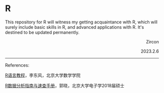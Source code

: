 # R
This repository for R will witness my getting acquaintance with R, which will surely include basic skills in R, and advanced applications with R. It's destined to be updated permanently.
<p style='text-align:right;'>Zircon</p>
<p style='text-align:right;'>2023.2.6</p>

---
References:

[R语言教程](https://www.math.pku.edu.cn/teachers/lidf/docs/Rbook/html/_Rbook/index.html)，李东风，北京大学数学学院

[R数据分析指南与速查手册](https://bookdown.org/xiao/RAnalysisBook/)，郭晓，北京大学电子学2018届硕士
